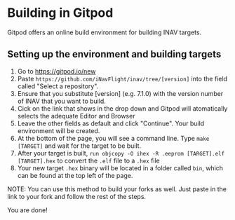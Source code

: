 # Building in Gitpod

Gitpod offers an online build environment for building INAV targets.
## Setting up the environment and building targets

1.  Go to https://gitpod.io/new
1.  Paste `https://github.com/iNavFlight/inav/tree/[version]` into the field called "Select a repository". 
1.  Ensure that you substitute [version] (e.g. 7.1.0) with the version number of INAV that you want to build.
1.  Cick on the link that shows in the drop down and Gitpod will atomatically selects the adequate Editor and Browser
1.  Leave the other fields as default and click "Continue". Your build environment will be created.
1.  At the bottom of the page, you will see a command line. Type `make [TARGET]` and wait for the target to be built.
1.  After your target is built, `run objcopy -O ihex -R .eeprom [TARGET].elf [TARGET].hex` to convert the `.elf` file to a `.hex` file 
1.  Your new target `.hex` binary will be located in a folder called `bin`, which can be found at the top left of the page.


NOTE: You can use this method to build your forks as well. Just paste in the link to your fork and follow the rest of the steps.

You are done!
